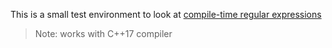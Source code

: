 This is a small test environment to look at [compile-time regular
expressions](https://github.com/hanickadot/compile-time-regular-expressions)

> Note: works with C++17 compiler
